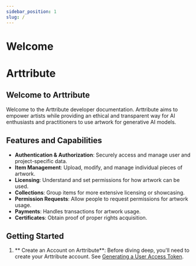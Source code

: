```yaml
---
sidebar_position: 1
slug: /
---
```


# Welcome

<div class="box">
    <div class="grid-container">
        <h1 class="title">Arttribute</h1>
    </div>
</div>

## Welcome to Arttribute

Welcome to the Arttribute developer documentation. Arttribute aims to empower artists while providing an ethical and transparent way for AI enthusiasts and practitioners to use artwork for generative AI models.

## Features and Capabilities

- **Authentication & Authorization**: Securely access and manage user and project-specific data.
- **Item Management**: Upload, modify, and manage individual pieces of artwork.
- **Licensing**: Understand and set permissions for how artwork can be used.
- **Collections**: Group items for more extensive licensing or showcasing.
- **Permission Requests**: Allow people to request permissions for artwork usage.
- **Payments**: Handles transactions for artwork usage.
- **Certificates**: Obtain proof of proper rights acquisition.

## Getting Started

1. ** Create an Account on Arttribute**: Before diving deep, you'll need to create your Arttribute account. See [Generating a User Access Token](./generate-access-token).
